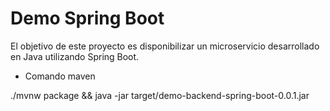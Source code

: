 # Demo Spring Boot

El objetivo de este proyecto es disponibilizar un microservicio desarrollado en Java utilizando Spring Boot.


* Comando maven 

./mvnw package && java -jar target/demo-backend-spring-boot-0.0.1.jar
